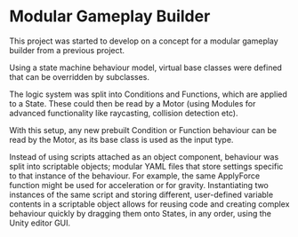 # Modular Gameplay Builder

This project was started to develop on a concept for a modular gameplay builder from a previous project.

Using a state machine behaviour model, virtual base classes were defined that can be overridden by subclasses.

The logic system was split into Conditions and Functions, which are applied to a State. 
These could then be read by a Motor (using Modules for advanced functionality like raycasting, collision detection etc).

With this setup, any new prebuilt Condition or Function behaviour can be read by the Motor, as its base class is used as the input type. 

Instead of using scripts attached as an object component, behaviour was split into scriptable objects; modular YAML files that store settings specific to that instance of the behaviour.
For example, the same ApplyForce function might be used for acceleration or for gravity. 
Instantiating two instances of the same script and storing different, user-defined variable contents in a scriptable object allows for reusing code and creating complex behaviour quickly by dragging them onto States, in any order, using the Unity editor GUI.



